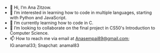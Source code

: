 - 👋 Hi, I’m Ana Zitzow.
- 👀 I’m interested in learning how to code in multiple languages, starting with Python and JavaScript.
- 🌱 I’m currently learning how to code in C.
- 💞️ I’m looking to collaborate on the final project in CS50's Introduction to Computer Science.
- 📫 How to reach me via email at Anasempai89@gmail.com; IG:anamal33; Snapchat: anamal83

<!---
azitzow/azitzow is a ✨ special ✨ repository because its `README.md` (this file) appears on your GitHub profile.
You can click the Preview link to take a look at your changes.
--->
